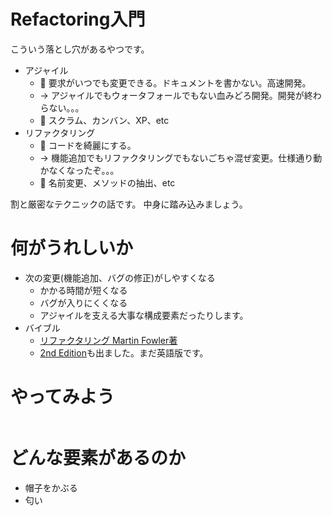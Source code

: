 # Refactoring入門

こういう落とし穴があるやつです。

* アジャイル
  * 🙅 要求がいつでも変更できる。ドキュメントを書かない。高速開発。
  * -> アジャイルでもウォータフォールでもない血みどろ開発。開発が終わらない。。。
  * 🙆‍ スクラム、カンバン、XP、etc
* リファクタリング
  * 🙅 コードを綺麗にする。
  * -> 機能追加でもリファクタリングでもないごちゃ混ぜ変更。仕様通り動かなくなったぞ。。。
  * 🙆‍ 名前変更、メソッドの抽出、etc

割と厳密なテクニックの話です。
中身に踏み込みましょう。

# 何がうれしいか

* 次の変更(機能追加、バグの修正)がしやすくなる
  * かかる時間が短くなる
  * バグが入りにくくなる
  * アジャイルを支える大事な構成要素だったりします。
* バイブル
  * [リファクタリング Martin Fowler著](https://www.amazon.co.jp/%E3%83%AA%E3%83%95%E3%82%A1%E3%82%AF%E3%82%BF%E3%83%AA%E3%83%B3%E3%82%B0%E2%80%95%E6%97%A2%E5%AD%98%E3%81%AE%E3%82%B3%E3%83%BC%E3%83%89%E3%82%92%E5%AE%89%E5%85%A8%E3%81%AB%E6%94%B9%E5%96%84%E3%81%99%E3%82%8B%E2%80%95-OBJECT-TECHNOLOGY-Martin-Fowler/dp/427405019X)
  * [2nd Edition](https://www.amazon.co.jp/Refactoring-Improving-Existing-Addison-Wesley-Signature/dp/0134757599)も出ました。まだ英語版です。

# やってみよう

```
```

# どんな要素があるのか

* 帽子をかぶる
* 匂い

